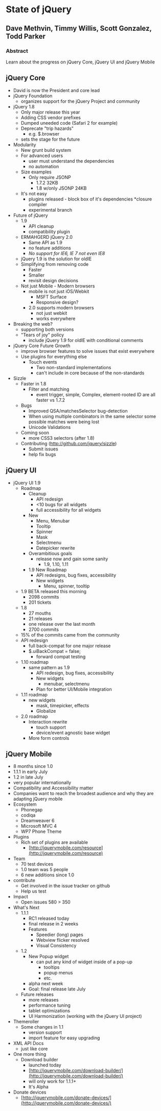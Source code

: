 # State of jQuery

## Dave Methvin, Timmy Willis, Scott Gonzalez, Todd Parker

### Abstract

Learn about the progress on jQuery Core, jQuery UI and jQuery Mobile

## jQuery Core

* David is now the President and core lead
* jQuery Foundation
	*	organizes support for the jQuery Project and community
* jQuery 1.8
	* Only major release this year
 	* Adding CSS vendor prefixes
 	* Dumped uneeded code (Safari 2 for example)
 	* Deprecate "trip hazards"
 		* e.g. $.browser
 	* sets the stage for the future
 * Modularity
 	* New grunt build system
 	* For advanced users
 		* user must understand the dependencies
 		* no automation
	 * Size examples
	 	* Only require JSONP
	 		* 1.7.2 32KB
	 		* 1.8 w/only JSONP 24KB
	 * It's not easy
	 	* plugins released - block box of it's dependencies
	*closure compiler
		* experimental branch
* Future of jQuery
	* 1.9 
		* API cleanup
		* compatibility plugin
	* ERMAHGERD jQuery 2.0
		* Same API as 1.9
		* no feature additions
		* *No support for IE6, IE 7 not even IE8*
	* jQuery 1.9 is the solution for oldIE
	* Simplifying from removing code
		* Faster
		* Smaller
		* revisit design decisions
	* Not just Mobile - Modern browsers
		* mobile is not just iOS/Webkit
			* MSFT Surface
			* Responsive design?
		* 2.0 supports modern browsers
			* not just webkit
			* works everywhere
* Breaking the web?
	* supporting both versions
	* "Tears of joy" policy
		* include jQuery 1.9 for oldIE with conditional comments
* jQuery Core Future Growth
	* improve browser features to solve issues that exist everywhere
	* Use plugins for everything else
		* Touch events
			* Two non-standard implementations
			* can't include in core because of the non-standards
* Sizzle 
	* Faster in 1.8
		* Filter and matching
			* event trigger, simple, Complex, element-rooted ID are all faster vs 1.7.2
	* Bugs
		* Improved QSA/matchesSelector bug-detection
		* When using multiple combinators in the same selector some possible matches were being lost
		* Unicode Validations
	* Coming soon
		* more CSS3 selectors (after 1.8)
	* Contributing (http://github.com/jquery/sizzle)
		* Submit issues 
		* help fix bugs
		
## jQuery UI
* jQuery UI 1.9
	* Roadmap
		* Cleanup
			* API redesign
			* <10 bugs for all widgets
			* full accessibility for all widgets
		* New
			* Menu, Menubar
			* Tooltip
			* Spinner
			* Mask
			* Selectmenu
			* Datepicker rewrite
		* Overambitious goals
			* release now and gain some sanity
				* 1.9, 1.10, 1.11
		* 1.9 New Roadmap
			* API redesigns, bug fixes, accessibility
			* New widgets
				* Menu, spinner, tooltip
	* 1.9 BETA released this morning
		* 2098 commits
		* 201 tickets
	* 1.8
		* 27 mouths
		* 21 releases
		* one release over the last month
		* 2700 commits
	* 15% of the commits came from the community
	* API redesign
		* full back-compat for one major release
		* $.uiBackCompat = false;
			* forward compat testing
	* 1.10 roadmap
		* same pattern as 1.9
			* API redesign, bug fixes, accessibility
			* New widgets
				* menubar, selectmenu
			* Plan for better UI/Mobile integration
	* 1.11 roadmap
		* new widgets
			* mask, timepicker, effects
			* Globalize
	* 2.0 roadmap
		* Interaction rewrite
			* touch support
			* device/event agnostic base widget
		* More form controls
		
## jQuery Mobile
* 8 months since 1.0
* 1.1.1 in early July
* 1.2 in late July
* very popular internationally
* Compatibility and Accessibility matter
* Companies want to reach the broadest audience and why they are adapting jQuery mobile
* Ecosystem
	* Phonegap
	* codiqa
	* Dreamweaver 6
	* Microsoft MVC 4
	* WP7 Phone Theme
* Plugins
	* Rich set of plugins are available
		* [http://jquerymobile.com/resource](http://jquerymobile.com/resource)
* Team
	* 70 test devices
	* 1.0 team was 5 people
	* 6 new additions since 1.0
* contribute
	* Get involved in the issue tracker on github
	* Help us test
* Impact
	* Open issues 580  > 350
* What's Next
	* 1.1.1
		* RC1 released today
		* final release in 2 weeks
		* Features
			* Speedier (long) pages
			* Webview flicker resolved
			* Visual Consistency
	* 1.2
		* New Popup widget
			* can put any kind of widget inside of a pop-up
				* tooltips
				* popup menus
				* etc.
		* alpha next week
		* Goal: final release late July
	* Future releases
		* more releases
		* performance tuning
		* tablet optimizations
		* UI Harmonization (working with the jQuery UI project)
* Themeroller
	* Some changes in 1.1
		* version support
		* import feature for easy upgrading
* XML API Docs
	* just like core
* One more thing
	* Download builder
		* launched today
		* [http://jquerymobile.com/download-builder/](http://jquerymobile.com/download-builder/)	
		* will only work for 1.1.1+
		* It's Alpha	
* Donate devices
	* [http://jquerymobile.com/donate-devices/](http://jquerymobile.com/donate-devices/)